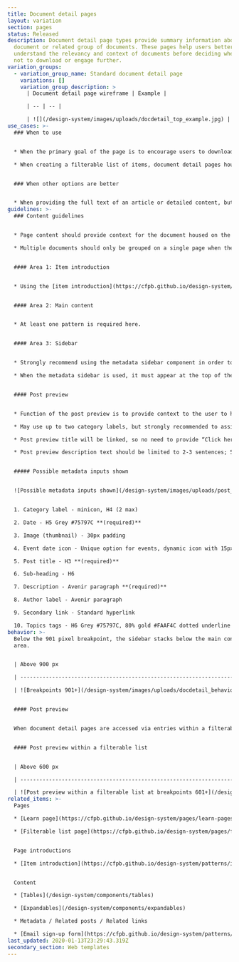 ```yaml
---
title: Document detail pages
layout: variation
section: pages
status: Released
description: Document detail page types provide summary information about a
  document or related group of documents. These pages help users better
  understand the relevancy and context of documents before deciding whether or
  not to download or engage further.
variation_groups:
  - variation_group_name: Standard document detail page
    variations: []
    variation_group_description: >
      | Document detail page wireframe | Example |

      | -- | -- |

      | ![](/design-system/images/uploads/docdetail_top_example.jpg) | Example: [2019 Consumer Response annual report](https://www.consumerfinance.gov/data-research/research-reports/2019-consumer-response-annual-report/)
use_cases: >-
  ### When to use


  * When the primary goal of the page is to encourage users to download a resource or understand the context around a document.

  * When creating a filterable list of items, document detail pages house the items within the filterable list.


  ### When other options are better


  * When providing the full text of an article or detailed content, but not specifically focused on a document for download, use the more general [Learn page template](https://cfpb.github.io/design-system/pages/learn-pages).
guidelines: >-
  ### Content guidelines


  * Page content should provide context for the document housed on the page and should help users get a sense of what will be in the document before the download it; what answers it provides, what they will learn, etc.

  * Multiple documents should only be grouped on a single page when they are different versions of a single document, or provide context for one another.


  #### Area 1: Item introduction


  * Using the [item introduction](https://cfpb.github.io/design-system/patterns/item-introductions) is required.


  #### Area 2: Main content


  * At least one pattern is required here.


  #### Area 3: Sidebar


  * Strongly recommend using the metadata sidebar component in order to display basic information about the document(s) housed on this page.

  * When the metadata sidebar is used, it must appear at the top of the sidebar area.


  #### Post preview


  * Function of the post preview is to provide context to the user to help them decide if the document has the information they need as they browse through a list.

  * May use up to two category labels, but strongly recommended to assign one category label per page.

  * Post preview title will be linked, so no need to provide “Click here to read more” direct call to action, or link to the doc detail page within the preview description text.

  * Post preview description text should be limited to 2-3 sentences; 50 words. Language should provide a “nudge” to action.


  ##### Possible metadata inputs shown


  ![Possible metadata inputs shown](/design-system/images/uploads/post_style.jpg)


  1. Category label - minicon, H4 (2 max)

  2. Date - H5 Grey #75797C **(required)**

  3. Image (thumbnail) - 30px padding

  4. Event date icon - Unique option for events, dynamic icon with 15px padding

  5. Post title - H3 **(required)**

  6. Sub-heading - H6

  7. Description - Avenir paragraph **(required)**

  8. Author label - Avenir paragraph

  9. Secondary link - Standard hyperlink

  10. Topics tags - H6 Grey #75797C, 80% gold #FAAF4C dotted underline and round bullet
behavior: >-
  Below the 901 pixel breakpoint, the sidebar stacks below the main content
  area.


  | Above 900 px                                                                      | Below 901 px                                                                             |

  | --------------------------------------------------------------------------------- | ---------------------------------------------------------------------------------------- |

  | ![Breakpoints 901+](/design-system/images/uploads/docdetail_behavior_desktop.jpg) | ![Breakpoints 900 and less](/design-system/images/uploads/docdetail_behavior_mobile.jpg) |


  #### Post preview


  When document detail pages are accessed via entries within a filterable list, information about each page is displayed on filterable list pages via the post preview component.


  #### Post preview within a filterable list


  | Above 600 px                                                                                                           | Below 601 px                                                                                                                  |

  | ---------------------------------------------------------------------------------------------------------------------- | ----------------------------------------------------------------------------------------------------------------------------- |

  | ![Post preview within a filterable list at breakpoints 601+](/design-system/images/uploads/post_preview_desktop_1.jpg) | ![Post preview within a filterable list at breakpoints 600 and less](/design-system/images/uploads/post_preview_mobile_1.jpg) |
related_items: >-
  Pages

  * [Learn page](https://cfpb.github.io/design-system/pages/learn-pages)

  * [Filterable list page](https://cfpb.github.io/design-system/pages/filterable-list-pages)


  Page introductions 

  * [Item introduction](https://cfpb.github.io/design-system/patterns/item-introductions)


  Content

  * [Tables](/design-system/components/tables)

  * [Expandables](/design-system/components/expandables)

  * Metadata / Related posts / Related links

  * [Email sign-up form](https://cfpb.github.io/design-system/patterns/e-mail-signup-forms)
last_updated: 2020-01-13T23:29:43.319Z
secondary_section: Web templates
---
```

